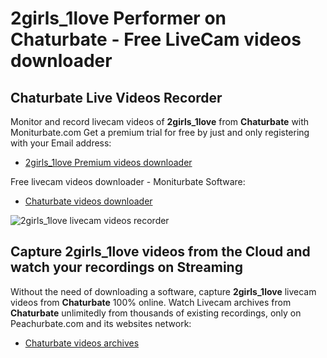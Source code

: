 # 2girls_1love Performer on Chaturbate - Free LiveCam videos downloader

## Chaturbate Live Videos Recorder

Monitor and record livecam videos of **2girls_1love** from **Chaturbate** with Moniturbate.com
Get a premium trial for free by just and only registering with your Email address:
* [2girls_1love Premium videos downloader](https://moniturbate.com/request-demo-licence-key.html)

Free livecam videos downloader - Moniturbate Software:
* [Chaturbate videos downloader](https://moniturbate.com/moniturbate-download-software.html)

![2girls_1love livecam videos recorder](https://peachurnet.com/templates/moniturbate-software.png)


## Capture 2girls_1love videos from the Cloud and watch your recordings on Streaming

Without the need of downloading a software, capture **2girls_1love** livecam videos from **Chaturbate** 100% online.
Watch Livecam archives from **Chaturbate** unlimitedly from thousands of existing recordings, only on Peachurbate.com and its websites network:
* [Chaturbate videos archives](https://peachurnet.com/)